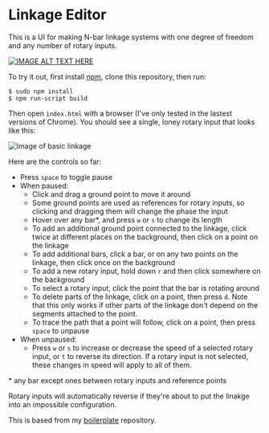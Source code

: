 # Linkage Editor
This is a UI for making N-bar linkage systems with one degree of freedom and any number of rotary inputs. 

[![IMAGE ALT TEXT HERE](http://img.youtube.com/vi/uPog68fuVm4/0.jpg)](http://www.youtube.com/watch?v=uPog68fuVm4)

To try it out, first install [npm](https://www.npmjs.com/), clone this repository, then run:

```
$ sudo npm install
$ npm run-script build
```

Then open `index.html` with a browser (I've only tested in the lastest versions of Chrome). You should see a single, loney rotary input that looks like this:

![Image of basic linkage](http://i1077.photobucket.com/albums/w463/rjnevels/Screen%20Shot%202015-02-22%20at%208.53.07%20PM_zpskplyty5t.png)

Here are the controls so far:
* Press `space` to toggle pause
* When paused:
  * Click and drag a ground point to move it around
  * Some ground points are used as references for rotary inputs, so clicking and dragging them will change the phase the input
  * Hover over any bar*, and press `w` or `s` to change its length
  * To add an additional ground point connected to the linkage, click twice at different places on the background, then click on a point on the linkage
  * To add additional bars, click a bar, or on any two points on the linkage, then click once on the background
  * To add a new rotary input, hold down `r` and then click somewhere on the background
  * To select a rotary input, click the point that the bar is rotating around
  * To delete parts of the linkage, click on a point, then press `d`. Note that this only works if other parts of the linkage don't depend on the segments attached to the point.
  * To trace the path that a point will follow, click on a point, then press `space` to unpause
* When unpaused:
  * Press `w` or `s` to increase or decrease the speed of a selected rotary input, or `t` to reverse its direction. If a rotary input is not selected, these changes in speed will apply to all of them.

\* any bar except ones between rotary inputs and reference points

Rotary inputs will automatically reverse if they're about to put the linakge into an impossible configuration.

This is based from my [boilerplate](https://github.com/robz/boilerplate) repository.
